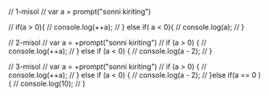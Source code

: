 // 1-misol
// var a = prompt("sonni kiriting")

// if(a > 0){
// console.log(++a);
// } else if( a < 0){
//     console.log(a);
// }

// 2-misol
// var a = +prompt("sonni kiriting")
// if (a > 0) {
//     console.log(++a);
// } else if (a < 0) {
//     console.log(a - 2);
// }

// 3-misol
// var a = +prompt("sonni kiriting")
// if (a > 0) {
//     console.log(++a);
// } else if (a < 0) {
//     console.log(a - 2);
// }else if(a  == 0 ){
//     console.log(10);
// }